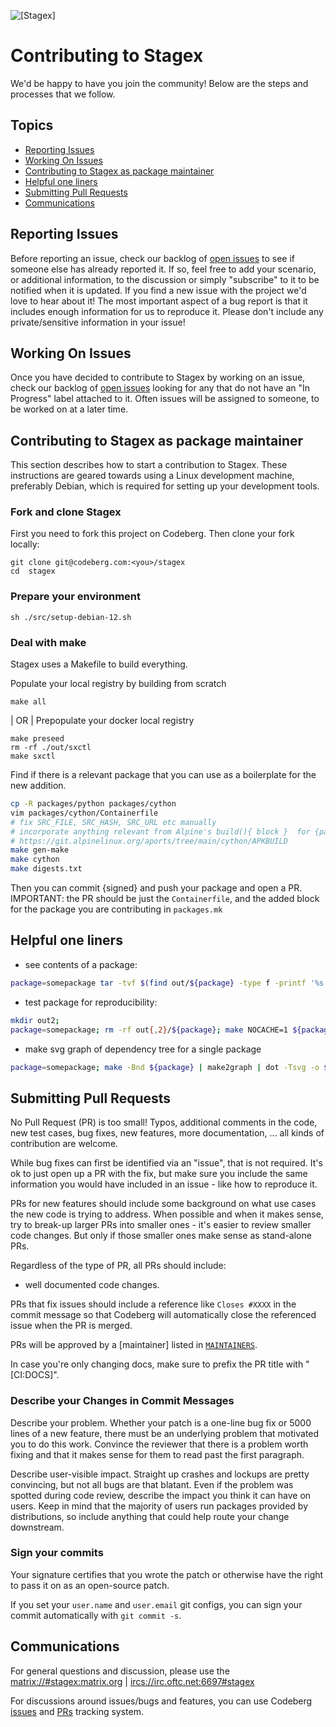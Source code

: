 ![[Stage<sup>x</sup>]](https://codeberg.org/repo-avatars/02eca12ad01b1b867ca7708117645b4d9791a7f7a30abd6d8e1dc20900f7b0d7)

# Contributing to Stagex

We'd be happy to have you join the community!
Below are the steps and processes that we follow.

## Topics

* [Reporting Issues](#reporting-issues)
* [Working On Issues](#working-on-issues)
* [Contributing to Stagex as package maintainer](#contributing-to-stagex-as-package-maintainer)
* [Helpful one liners](#helpful-one-liners)
* [Submitting Pull Requests](#submitting-pull-requests)
* [Communications](#communications)

## Reporting Issues

Before reporting an issue, check our backlog of
[open issues](https://codeberg.org/stagex/stagex/issues)
to see if someone else has already reported it. If so, feel free to add
your scenario, or additional information, to the discussion or simply
"subscribe" to it to be notified when it is updated.
If you find a new issue with the project we'd love to hear about it!
The most important aspect of a bug report is that it includes enough information for
us to reproduce it.
Please don't include any private/sensitive information in your issue!

## Working On Issues

Once you have decided to contribute to Stagex by working on an issue, check our
backlog of [open issues](https://codeberg.org/stagex/stagex/issues) looking
for any that do not have an "In Progress" label attached to it.  Often issues
will be assigned to someone, to be worked on at a later time.

## Contributing to Stagex as package maintainer

This section describes how to start a contribution to Stagex.
These instructions are geared towards using a Linux development machine,
preferably Debian, which is required for setting up your development tools.

### Fork and clone Stagex

First you need to fork this project on Codeberg.
Then clone your fork locally:

```shell
git clone git@codeberg.com:<you>/stagex 
cd  stagex
```

### Prepare your environment

```shell
sh ./src/setup-debian-12.sh
```

### Deal with make

Stagex uses a Makefile to build everything.

Populate your local registry by building from scratch

```shell
make all
```

|
OR
|
Prepopulate your docker local registry

```shell
make preseed 
rm -rf ./out/sxctl
make sxctl
```

Find if there is a relevant package that you can use as a boilerplate for the
new addition.

```sh
cp -R packages/python packages/cython
vim packages/cython/Containerfile
# fix SRC_FILE, SRC_HASH, SRC_URL etc manually
# incorporate anything relevant from Alpine's build(){ block }  for {package} 
# https://git.alpinelinux.org/aports/tree/main/cython/APKBUILD
make gen-make
make cython
make digests.txt 
```

Then you can commit {signed} and push your package and open a PR.
IMPORTANT: the PR should be just the `Containerfile`, and the added block for
the package you are contributing in `packages.mk`

## Helpful one liners
<!--author: Lance R. Vick -->

* see contents of a package:

```sh
package=somepackage tar -tvf $(find out/${package} -type f -printf '%s %p\n' | sort -nr | head -n1 | awk '{ print $2 }') | less
```

* test package for reproducibility:

```sh
mkdir out2;
package=somepackage; rm -rf out{,2}/${package}; make NOCACHE=1 ${package}; mv out/${package} out2/${package}; make NOCACHE=1 ${package}; diffoscope $(find out*/${package} -type f -printf '%s %p\n' | sort -nr | head -n2 | awk '{ print $2 }' | tr '\n' ' ')
```

* make svg graph of dependency tree for a single package

```sh
package=somepackage; make -Bnd ${package} | make2graph | dot -Tsvg -o ${package}-graph.svg
```
<!--author: Lance R. Vick -->

## Submitting Pull Requests

No Pull Request (PR) is too small! Typos, additional comments in the code,
new test cases, bug fixes, new features, more documentation, ... all kinds
of contribution are welcome.

While bug fixes can first be identified via an "issue", that is not required.
It's ok to just open up a PR with the fix, but make sure you include the same
information you would have included in an issue - like how to reproduce it.

PRs for new features should include some background on what use cases the
new code is trying to address. When possible and when it makes sense, try to break-up
larger PRs into smaller ones - it's easier to review smaller
code changes. But only if those smaller ones make sense as stand-alone PRs.

Regardless of the type of PR, all PRs should include:

* well documented code changes.

PRs that fix issues should include a reference like `Closes #XXXX` in the
commit message so that Codeberg will automatically close the referenced issue
when the PR is merged.

PRs will be approved by a [maintainer] listed in [`MAINTAINERS`](MAINTAINERS).

In case you're only changing docs, make sure to prefix the PR title with
"[CI:DOCS]".

### Describe your Changes in Commit Messages

Describe your problem. Whether your patch is a one-line bug fix or 5000 lines
of a new feature, there must be an underlying problem that motivated you to do
this work. Convince the reviewer that there is a problem worth fixing and that
it makes sense for them to read past the first paragraph.

Describe user-visible impact. Straight up crashes and lockups are pretty
convincing, but not all bugs are that blatant. Even if the problem was spotted
during code review, describe the impact you think it can have on users. Keep in
mind that the majority of users run packages provided by distributions, so
include anything that could help route your change downstream.

### Sign your commits

Your signature certifies that you wrote the patch or otherwise have the right to pass
it on as an open-source patch.

If you set your `user.name` and `user.email` git configs, you can sign your
commit automatically with `git commit -s`.

## Communications

For general questions and discussion, please use the
[matrix://#stagex:matrix.org](https://matrix.to/#/#stagex:matrix.org) | [ircs://irc.oftc.net:6697#stagex](https://webchat.oftc.net/?channels=stagex&uio=MT11bmRlZmluZWQmMTE9MTk14d)

For discussions around issues/bugs and features, you can use Codeberg
[issues](https://codeberg.org/stagex/stagex/issues)
and
[PRs](https://codeberg.org/stagex/stagex/pulls)
tracking system.
